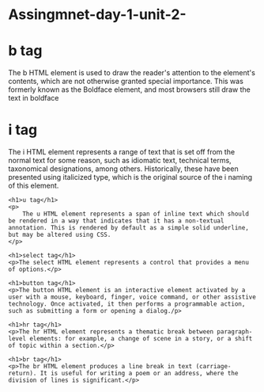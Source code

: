 # Assingmnet-day-1-unit-2-

<html>

  <head></head>
  <body>


  <h1>b tag</h1>

  <p>
    The b HTML element is used to draw the reader's attention to the element's contents, which are not otherwise granted special importance. This was formerly known as the Boldface element, and most browsers still draw the text in boldface

  </p>

  <h1> i tag</h1>
    <p>
        The i HTML element represents a range of text that is set off from the normal text for some reason, such as idiomatic text, technical terms, taxonomical designations, among others. Historically, these have been presented using italicized type, which is the original source of the i naming of this element.
    </p>


    <h1>u tag</h1>
    <p>
        The u HTML element represents a span of inline text which should be rendered in a way that indicates that it has a non-textual annotation. This is rendered by default as a simple solid underline, but may be altered using CSS.
    </p>

    <h1>select tag</h1>
    <p>The select HTML element represents a control that provides a menu of options.</p>

    <h1>button tag</h1>
    <p>The button HTML element is an interactive element activated by a user with a mouse, keyboard, finger, voice command, or other assistive technology. Once activated, it then performs a programmable action, such as submitting a form or opening a dialog./p>

    <h1>hr tag</h1>
    <p>The hr HTML element represents a thematic break between paragraph-level elements: for example, a change of scene in a story, or a shift of topic within a section.</p>

    <h1>br tag</h1>
    <p>The br HTML element produces a line break in text (carriage-return). It is useful for writing a poem or an address, where the division of lines is significant.</p>


  </body>



</html>